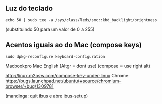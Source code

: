 ## Luz do teclado

```
echo 50 | sudo tee -a /sys/class/leds/smc::kbd_backlight/brightness
```

(substituindo 50 para um valor de 0 a 255)

## Acentos iguais ao do Mac (compose keys)

```
sudo dpkg-reconfigure keyboard-configuration
```
Macbookpro
Mac
English
(Altgr = dont use)
(compose = use right alt)

http://linux.m2osw.com/compose-key-under-linux
Chrome: https://bugs.launchpad.net/ubuntu/+source/chromium-browser/+bug/1309781

(mandinga: quit ibus e abre ibus-setup)
